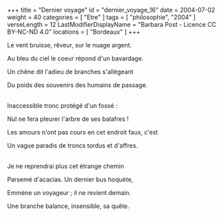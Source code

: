 +++
title = "Dernier voyage"
id = "dernier_voyage_16"
date = 2004-07-02
weight = 40
categories = [ "Etre" ]
tags = [ "philosophie", "2004" ]
verseLength = 12
LastModifierDisplayName = "Barbara Post - Licence CC BY-NC-ND 4.0"
locations = [ "Bordeaux" ]
+++

Le vent bruisse, rêveur, sur le nuage argent.

Au bleu du ciel le coeur répond d'un bavardage.

Un chêne dit l'adieu de branches s'allégeant

Du poids des souvenirs des humains de passage.

 \
Inaccessible tronc protégé d'un fossé :

Nul ne fera pleurer l'arbre de ses balafres !

Les amours n'ont pas cours en cet endroit faux, c'est

Un vague paradis de troncs tordus et d'affres.

 \
 Je ne reprendrai plus cet étrange chemin

 Parsemé d'acacias. Un dernier bus hoquète,

 Emmène un voyageur ; il ne revient demain.

 Une branche balance, insensible, sa quête.
